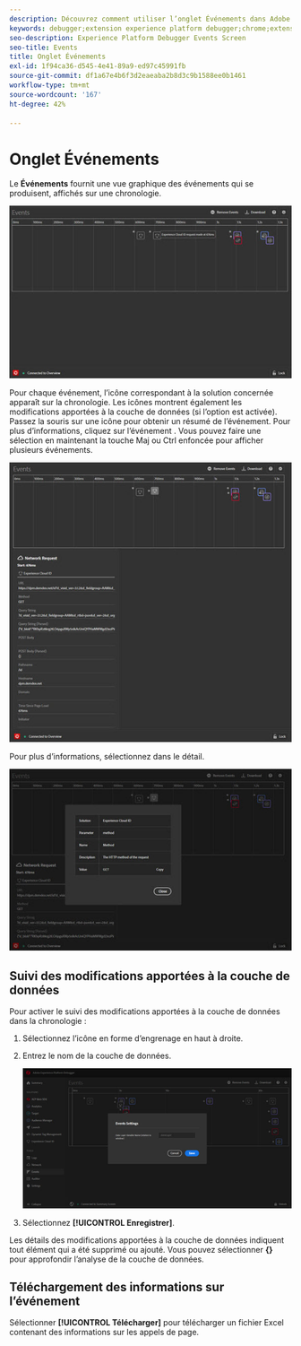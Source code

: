 ```yaml
---
description: Découvrez comment utiliser l’onglet Événements dans Adobe Experience Platform Debugger.
keywords: debugger;extension experience platform debugger;chrome;extension;événements;dtm;target
seo-description: Experience Platform Debugger Events Screen
seo-title: Events
title: Onglet Événements
exl-id: 1f94ca36-d545-4e41-89a9-ed97c45991fb
source-git-commit: df1a67e4b6f3d2eaeaba2b8d3c9b1588ee0b1461
workflow-type: tm+mt
source-wordcount: '167'
ht-degree: 42%

---
```


# Onglet Événements

Le **Événements** fournit une vue graphique des événements qui se produisent, affichés sur une chronologie.

![](images/events.jpg)

Pour chaque événement, l’icône correspondant à la solution concernée apparaît sur la chronologie. Les icônes montrent également les modifications apportées à la couche de données (si l’option est activée). Passez la souris sur une icône pour obtenir un résumé de l’événement. Pour plus d’informations, cliquez sur l’événement . Vous pouvez faire une sélection en maintenant la touche Maj ou Ctrl enfoncée pour afficher plusieurs événements.

![](images/events-details.jpg)

Pour plus d’informations, sélectionnez dans le détail.

![](images/events-details-more.jpg)

## Suivi des modifications apportées à la couche de données

Pour activer le suivi des modifications apportées à la couche de données dans la chronologie :

1. Sélectionnez l’icône en forme d’engrenage en haut à droite.
1. Entrez le nom de la couche de données.

   ![](images/event-datalayer.jpg)

1. Sélectionnez **[!UICONTROL Enregistrer]**.

Les détails des modifications apportées à la couche de données indiquent tout élément qui a été supprimé ou ajouté. Vous pouvez sélectionner **{}** pour approfondir l’analyse de la couche de données.

## Téléchargement des informations sur l’événement

Sélectionner **[!UICONTROL Télécharger]** pour télécharger un fichier Excel contenant des informations sur les appels de page.
